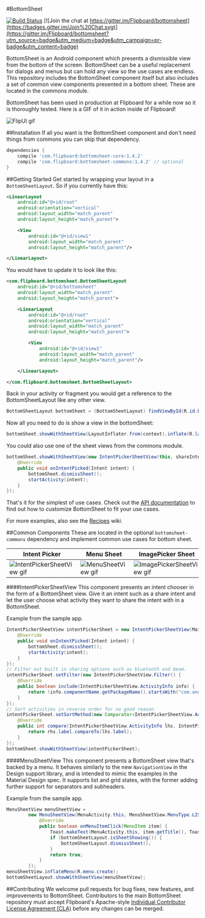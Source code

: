#BottomSheet

[![Build Status](https://travis-ci.org/Flipboard/bottomsheet.svg)](https://travis-ci.org/Flipboard/bottomsheet) [![Join the chat at https://gitter.im/Flipboard/bottomsheet](https://badges.gitter.im/Join%20Chat.svg)](https://gitter.im/Flipboard/bottomsheet?utm_source=badge&utm_medium=badge&utm_campaign=pr-badge&utm_content=badge)

BottomSheet is an Android component which presents a dismissible view from the bottom of the screen. BottomSheet can be a useful replacement for dialogs and menus but can hold any view so the use cases are endless. This repository includes the BottomSheet component itself but also includes a set of common view components presented in a bottom sheet. These are located in the commons module.

BottomSheet has been used in production at Flipboard for a while now so it is thoroughly tested. Here is a GIF of it in action inside of Flipboard!

![FlipUI gif](http://i.imgur.com/2e3ZhoU.gif)

##Installation
If all you want is the BottomSheet component and don't need things from commons you can skip that dependency.
```groovy
dependencies {
    compile 'com.flipboard:bottomsheet-core:1.4.2'
    compile 'com.flipboard:bottomsheet-commons:1.4.2' // optional
}
```

##Getting Started
Get started by wrapping your layout in a `BottomSheetLayout`. So if you currently have this:
```xml
<LinearLayout
	android:id="@+id/root"
	android:orientation="vertical"
	android:layout_width="match_parent"
	android:layout_height="match_parent">

	<View
		android:id="@+id/view1"
		android:layout_width="match_parent"
		android:layout_height="match_parent"/>

</LinearLayout>
```

You would have to update it to look like this:
```xml
<com.flipboard.bottomsheet.BottomSheetLayout
	android:id="@+id/bottomsheet"
	android:layout_width="match_parent"
	android:layout_height="match_parent">

	<LinearLayout
		android:id="@+id/root"
		android:orientation="vertical"
		android:layout_width="match_parent"
		android:layout_height="match_parent">

		<View
			android:id="@+id/view1"
			android:layout_width="match_parent"
			android:layout_height="match_parent"/>

	</LinearLayout>

</com.flipboard.bottomsheet.BottomSheetLayout>
```

Back in your activity or fragment you would get a reference to the BottomSheetLayout like any other view.
```java
BottomSheetLayout bottomSheet = (BottomSheetLayout) findViewById(R.id.bottomsheet);
```

Now all you need to do is show a view in the bottomSheet:
```java
bottomSheet.showWithSheetView(LayoutInflater.from(context).inflate(R.layout.my_sheet_layout, bottomSheet, false));
```

You could also use one of the sheet views from the commons module.
```java
bottomSheet.showWithSheetView(new IntentPickerSheetView(this, shareIntent, "Share with...", new IntentPickerSheetView.OnIntentPickedListener() {
	@Override
	public void onIntentPicked(Intent intent) {
		bottomSheet.dismissSheet();
		startActivity(intent);
	}
});
```

That's it for the simplest of use cases. Check out the [API documentation](https://github.com/Flipboard/bottomsheet/wiki/API-Documentation) to find out how to customize BottomSheet to fit your use cases.

For more examples, also see the [Recipes](https://github.com/Flipboard/bottomsheet/wiki/Recipes) wiki.

##Common Components
These are located in the optional `bottomsheet-commons` dependency and implement common use cases for bottom sheet.

Intent Picker | Menu Sheet | ImagePicker Sheet
--- | --- | ---
![IntentPickerSheetView gif](http://i.imgur.com/wr9HJD1.gif) | ![MenuSheetView gif](http://i.imgur.com/f2j9Y5e.gif) | ![ImagePickerSheetView gif](https://camo.githubusercontent.com/23a9cf2bf9353a98d1b585e79d06639c7f5297c7/687474703a2f2f692e696d6775722e636f6d2f6f67764b4735692e676966)

####IntentPickerSheetView
This component presents an intent chooser in the form of a BottomSheet view. Give it an intent such as a share intent and let the user choose what activity they want to share the intent with in a BottomSheet.

Example from the sample app.
```java
IntentPickerSheetView intentPickerSheet = new IntentPickerSheetView(MainActivity.this, shareIntent, "Share with...", new IntentPickerSheetView.OnIntentPickedListener() {
	@Override
	public void onIntentPicked(Intent intent) {
		bottomSheet.dismissSheet();
		startActivity(intent);
	}
});
// Filter out built in sharing options such as bluetooth and beam.
intentPickerSheet.setFilter(new IntentPickerSheetView.Filter() {
	@Override
	public boolean include(IntentPickerSheetView.ActivityInfo info) {
		return !info.componentName.getPackageName().startsWith("com.android");
	}
});
// Sort activities in reverse order for no good reason
intentPickerSheet.setSortMethod(new Comparator<IntentPickerSheetView.ActivityInfo>() {
	@Override
	public int compare(IntentPickerSheetView.ActivityInfo lhs, IntentPickerSheetView.ActivityInfo rhs) {
		return rhs.label.compareTo(lhs.label);
	}
});
bottomSheet.showWithSheetView(intentPickerSheet);
```

####MenuSheetView
This component presents a BottomSheet view that's backed by a menu. It behaves similarly to the new `NavigationView` in the Design support library, and is intended to mimic the examples in the Material Design spec. It supports list and grid states, with the former adding further support for separators and subheaders.

Example from the sample app.
```java
MenuSheetView menuSheetView =
        new MenuSheetView(MenuActivity.this, MenuSheetView.MenuType.LIST, "Create...", new MenuSheetView.OnMenuItemClickListener() {
            @Override
            public boolean onMenuItemClick(MenuItem item) {
                Toast.makeText(MenuActivity.this, item.getTitle(), Toast.LENGTH_SHORT).show();
                if (bottomSheetLayout.isSheetShowing()) {
                    bottomSheetLayout.dismissSheet();
                }
                return true;
            }
        });
menuSheetView.inflateMenu(R.menu.create);
bottomSheetLayout.showWithSheetView(menuSheetView);
```

##Contributing
We welcome pull requests for bug fixes, new features, and improvements to BottomSheet. Contributors to the main BottomSheet repository must accept Flipboard's Apache-style [Individual Contributor License Agreement (CLA)](https://docs.google.com/forms/d/1gh9y6_i8xFn6pA15PqFeye19VqasuI9-bGp_e0owy74/viewform) before any changes can be merged.
